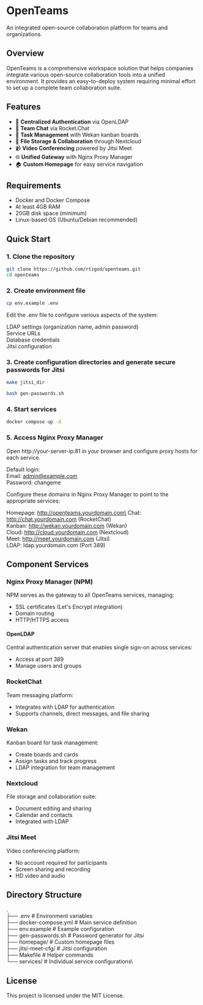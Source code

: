 # OpenTeams

An integrated open-source collaboration platform for teams and organizations.

## Overview

OpenTeams is a comprehensive workspace solution that helps companies integrate various open-source collaboration tools into a unified environment. It provides an easy-to-deploy system requiring minimal effort to set up a complete team collaboration suite.

## Features

- 🔐 **Centralized Authentication** via OpenLDAP
- 💬 **Team Chat** via Rocket.Chat
- 🎯 **Task Management** with Wekan kanban boards
- 📁 **File Storage & Collaboration** through Nextcloud
- 📹 **Video Conferencing** powered by Jitsi Meet
- 🌐 **Unified Gateway** with Nginx Proxy Manager
- 🏠 **Custom Homepage** for easy service navigation

## Requirements

- Docker and Docker Compose
- At least 4GB RAM
- 20GB disk space (minimum)
- Linux-based OS (Ubuntu/Debian recommended)

## Quick Start

### 1. Clone the repository

```bash
git clone https://github.com/rtzgod/openteams.git
cd openteams
```
### 2. Create environment file 
```bash
cp env.example .env
```
Edit the .env file to configure various aspects of the system:

LDAP settings (organization name, admin password)\
Service URLs\
Database credentials\
Jitsi configuration
### 3. Create configuration directories and generate secure passwords for Jitsi
```bash
make jitsi_dir
```
```bash
bash gen-passwords.sh
```
### 4. Start services
```bash
docker compose up -d
```
### 5. Access Nginx Proxy Manager
Open http://your-server-ip:81 in your browser and configure proxy hosts for each service.

Default login:\
Email: admin@example.com\
Password: changeme

Configure these domains in Nginx Proxy Manager to point to the appropriate services:

Homepage: http://openteams.yourdomain.com\
Chat: http://chat.yourdomain.com (RocketChat)\
Kanban: http://wekan.yourdomain.com (Wekan)\
Cloud: http://cloud.yourdomain.com (Nextcloud)\
Meet: http://meet.yourdomain.com (Jitsi)\
LDAP: ldap.yourdomain.com (Port 389)

## Component Services
### Nginx Proxy Manager (NPM)
NPM serves as the gateway to all OpenTeams services, managing:

- SSL certificates (Let's Encrypt integration)
- Domain routing
- HTTP/HTTPS access
#### OpenLDAP
Central authentication server that enables single sign-on across services:

- Access at port 389
- Manage users and groups
### RocketChat
Team messaging platform:

- Integrates with LDAP for authentication
- Supports channels, direct messages, and file sharing
### Wekan
Kanban board for task management:

- Create boards and cards
- Assign tasks and track progress
- LDAP integration for team management
### Nextcloud
File storage and collaboration suite:

- Document editing and sharing
- Calendar and contacts
- Integrated with LDAP
### Jitsi Meet
Video conferencing platform:

- No account required for participants
- Screen sharing and recording
- HD video and audio
## Directory Structure

.\
├── .env                  # Environment variables\
├── docker-compose.yml    # Main service definition\
├── env.example           # Example configuration\
├── gen-passwords.sh      # Password generator for Jitsi\
├── homepage/             # Custom homepage files\
├── jitsi-meet-cfg/       # Jitsi configuration\
├── Makefile              # Helper commands\
└── services/             # Individual service configurations\

## License
This project is licensed under the MIT License.